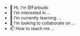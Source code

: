 - 👋 Hi, I’m @Farbudo
- 👀 I’m interested in ...
- 🌱 I’m currently learning ...
- 💞️ I’m looking to collaborate on ...
- 📫 How to reach me ...

<!---
Farbudo/Farbudo is a ✨ special ✨ repository because its `README.md` (this file) appears on your GitHub profile.
You can click the Preview link to take a look at your changes.
--->

